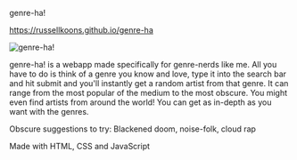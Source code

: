 genre-ha!

https://russellkoons.github.io/genre-ha

![genre-ha!](https://i.imgur.com/8KTwjFx.png)

genre-ha! is a webapp made specifically for genre-nerds like me. All you have to do is think of a genre you know and love, type it into the search bar and hit submit and you'll instantly get a random artist from that genre. It can range from the most popular of the medium to the most obscure. You might even find artists from around the world! You can get as in-depth as you want with the genres.

Obscure suggestions to try: Blackened doom, noise-folk, cloud rap

Made with HTML, CSS and JavaScript